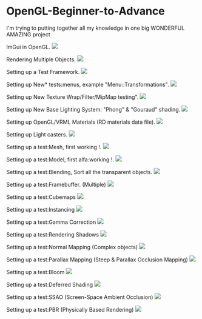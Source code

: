 # OpenGL-Beginner-to-Advance
I'm trying to putting together all my knowledge in one big WONDERFUL AMAZING project

ImGui in OpenGL.
![](/OpenGL-Beginner-to-Advance/res/previews/preview_v01.png)

Rendering Multiple Objects.
![](/OpenGL-Beginner-to-Advance/res/previews/preview_v02.png)

Setting up a Test Framework.
![](/OpenGL-Beginner-to-Advance/res/previews/preview_v03.png)

Setting up New* tests:menus, example "Menu::Transformations".
![](/OpenGL-Beginner-to-Advance/res/previews/preview_v04.png)

Setting up New Texture Wrap/Filter/MipMap testing".
![](/OpenGL-Beginner-to-Advance/res/previews/preview_v05.png)

Setting up New Base Lighting System: "Phong" & "Gouraud" shading.
![](/OpenGL-Beginner-to-Advance/res/previews/preview_v06.png)

Setting up OpenGL/VRML Materials (RD materials data file).
![](/OpenGL-Beginner-to-Advance/res/previews/preview_v07.png)

Setting up Light casters.
![](/OpenGL-Beginner-to-Advance/res/previews/preview_v08.png)

Setting up a test:Mesh, first working <MESH>!.
![](/OpenGL-Beginner-to-Advance/res/previews/preview_v09.png)

Setting up a test:Model, first alfa:working <MODEL>!.
![](/OpenGL-Beginner-to-Advance/res/previews/preview_v10.png)

Setting up a test:Blending, Sort all the transparent objects.
![](/OpenGL-Beginner-to-Advance/res/previews/preview_v11.png)

Setting up a test:Framebuffer. (Multiple)
![](/OpenGL-Beginner-to-Advance/res/previews/preview_v12.png)

Setting up a test:Cubemaps <Reflection>
![](/OpenGL-Beginner-to-Advance/res/previews/preview_v13.png)

Setting up a test:Instancing <An asteroid field>
![](/OpenGL-Beginner-to-Advance/res/previews/preview_v14.png)

Setting up a test:Gamma Correction
![](/OpenGL-Beginner-to-Advance/res/previews/preview_v15.png)

Setting up a test:Rendering Shadows
![](/OpenGL-Beginner-to-Advance/res/previews/preview_v16.png)

Setting up a test:Normal Mapping (Complex objects)
![](/OpenGL-Beginner-to-Advance/res/previews/preview_v17.png)

Setting up a test:Parallax Mapping (Steep & Parallax Occlusion Mapping)
![](/OpenGL-Beginner-to-Advance/res/previews/preview_v18.png)

Setting up a test:Bloom
![](/OpenGL-Beginner-to-Advance/res/previews/preview_v19.png)

Setting up a test:Deferred Shading
![](/OpenGL-Beginner-to-Advance/res/previews/preview_v20.png)

Setting up a test:SSAO (Screen-Space Ambient Occlusion)
![](/OpenGL-Beginner-to-Advance/res/previews/preview_v21.png)

Setting up a test:PBR (Physically Based Rendering)
![](/OpenGL-Beginner-to-Advance/res/previews/preview_v22.png)
